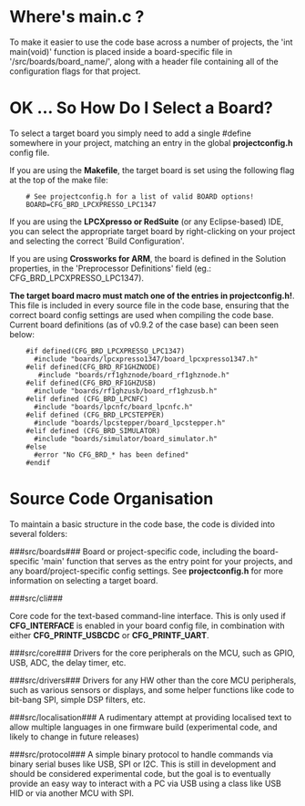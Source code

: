 # Where's main.c ? #

To make it easier to use the code base across a number of projects, the 'int main(void)' function is placed inside a board-specific file in '/src/boards/board_name/', along with a header file containing all of the configuration flags for that project.

# OK ... So How Do I Select a Board? #

To select a target board you simply need to add a single #define somewhere in your project, matching an entry in the global **projectconfig.h** config file.

If you are using the **Makefile**, the target board is set using the following flag at the top of the make file:
```
    # See projectconfig.h for a list of valid BOARD options!
    BOARD=CFG_BRD_LPCXPRESSO_LPC1347
```
If you are using the **LPCXpresso or RedSuite** (or any Eclipse-based) IDE, you can select the appropriate target board by right-clicking on your project and selecting the correct 'Build Configuration'.

If you are using **Crossworks for ARM**, the board is defined in the Solution properties, in the 'Preprocessor Definitions' field (eg.: CFG\_BRD\_LPCXPRESSO\_LPC1347).

**The target board macro must match one of the entries in projectconfig.h!**.  This file is included in every source file in the code base, ensuring that the correct board config settings are used when compiling the code base. Current board definitions (as of v0.9.2 of the case base) can been seen below:
```
    #if defined(CFG_BRD_LPCXPRESSO_LPC1347)
      #include "boards/lpcxpresso1347/board_lpcxpresso1347.h"
    #elif defined(CFG_BRD_RF1GHZNODE)
       #include "boards/rf1ghznode/board_rf1ghznode.h"
    #elif defined(CFG_BRD_RF1GHZUSB)
      #include "boards/rf1ghzusb/board_rf1ghzusb.h"
    #elif defined (CFG_BRD_LPCNFC)
      #include "boards/lpcnfc/board_lpcnfc.h"
    #elif defined (CFG_BRD_LPCSTEPPER)
      #include "boards/lpcstepper/board_lpcstepper.h"
    #elif defined (CFG_BRD_SIMULATOR)
      #include "boards/simulator/board_simulator.h"
    #else
      #error "No CFG_BRD_* has been defined"
    #endif
```

# Source Code Organisation #

To maintain a basic structure in the code base, the code is divided into several folders:

###src/boards###
Board or project-specific code, including the board-specific 'main' function that serves as the entry point for your projects, and any board/project-specific config settings.  See **projectconfig.h** for more information on selecting a target board.

###src/cli###

Core code for the text-based command-line interface. This is only used if **CFG\_INTERFACE** is enabled in your board config file, in combination with either **CFG\_PRINTF\_USBCDC** or **CFG\_PRINTF\_UART**.

###src/core###
Drivers for the core peripherals on the MCU, such as GPIO, USB, ADC, the delay timer, etc.

###src/drivers###
Drivers for any HW other than the core MCU peripherals, such as various sensors or displays, and some helper functions like code to bit-bang SPI, simple DSP filters, etc.

###src/localisation###
A rudimentary attempt at providing localised text to allow multiple languages in one firmware build (experimental code, and likely to change in future releases)

###src/protocol###
A simple binary protocol to handle commands via binary serial buses like USB, SPI or I2C. This is still in development and should be considered experimental code, but the goal is to eventually provide an easy way to interact with a PC via USB using a class like USB HID or via another MCU with SPI.
